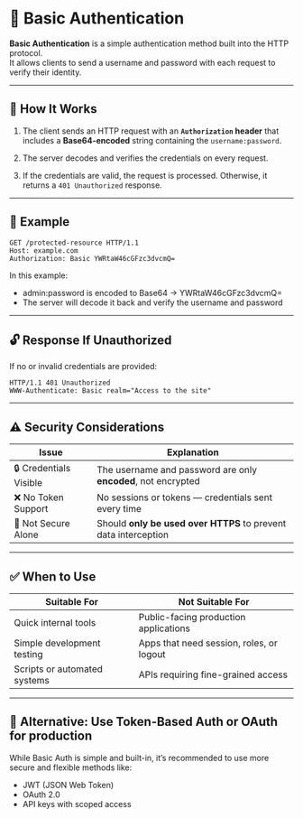 # 🔐 Basic Authentication

**Basic Authentication** is a simple authentication method built into the HTTP protocol.  
It allows clients to send a username and password with each request to verify their identity.

---

## 📖 How It Works

1. The client sends an HTTP request with an **`Authorization` header** that includes a **Base64-encoded** string containing the `username:password`.

2. The server decodes and verifies the credentials on every request.

3. If the credentials are valid, the request is processed. Otherwise, it returns a `401 Unauthorized` response.

---

## 🧾 Example

```http
GET /protected-resource HTTP/1.1
Host: example.com
Authorization: Basic YWRtaW46cGFzc3dvcmQ=
```

In this example:

- admin:password is encoded to Base64 → YWRtaW46cGFzc3dvcmQ=
- The server will decode it back and verify the username and password

---

## 🔓 Response If Unauthorized

If no or invalid credentials are provided:

```http
HTTP/1.1 401 Unauthorized
WWW-Authenticate: Basic realm="Access to the site"
```

---

## ⚠️ Security Considerations

| Issue                  | Explanation                                                     |
| ---------------------- | --------------------------------------------------------------- |
| 🔒 Credentials Visible | The username and password are only **encoded**, not encrypted   |
| ❌ No Token Support    | No sessions or tokens — credentials sent every time             |
| 🚫 Not Secure Alone    | Should **only be used over HTTPS** to prevent data interception |

---

## ✅ When to Use

| Suitable For                 | Not Suitable For                         |
| ---------------------------- | ---------------------------------------- |
| Quick internal tools         | Public-facing production applications    |
| Simple development testing   | Apps that need session, roles, or logout |
| Scripts or automated systems | APIs requiring fine-grained access       |

---

## 🔐 Alternative: Use Token-Based Auth or OAuth for production

While Basic Auth is simple and built-in, it’s recommended to use more secure and flexible methods like:

- JWT (JSON Web Token)
- OAuth 2.0
- API keys with scoped access
